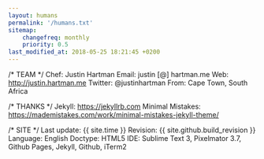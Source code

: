 ```yaml
---
layout: humans
permalink: '/humans.txt'
sitemap:
    changefreq: monthly
    priority: 0.5
last_modified_at: 2018-05-25 18:21:45 +0200
---
```


/* TEAM */
    Chef: Justin Hartman
    Email: justin [@] hartman.me
    Web: http://justin.hartman.me
    Twitter: @justinhartman
    From: Cape Town, South Africa

/* THANKS */
    Jekyll: https://jekyllrb.com
    Minimal Mistakes: https://mademistakes.com/work/minimal-mistakes-jekyll-theme/


/* SITE */
    Last update: {{ site.time }}
    Revision: {{ site.github.build_revision }}
    Language: English
    Doctype: HTML5
    IDE: Sublime Text 3, Pixelmator 3.7, Github Pages, Jekyll, Github, iTerm2
